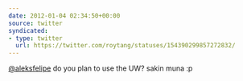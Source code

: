 ```yaml
---
date: 2012-01-04 02:34:50+00:00
source: twitter
syndicated:
- type: twitter
  url: https://twitter.com/roytang/statuses/154390299857272832/
---
```


[@aleksfelipe](https://twitter.com/aleksfelipe/) do you plan to use the UW? sakin muna :p